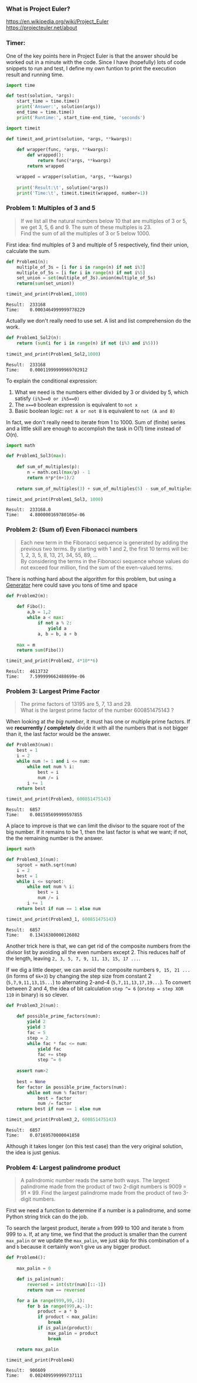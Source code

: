 ### What is Project Euler?

https://en.wikipedia.org/wiki/Project_Euler  
https://projecteuler.net/about

### Timer:
One of the key points here in Project Euler is that the answer should be worked out in a minute with the code. Since I have (hopefully) lots of code snippets to run and test, I define my own funtion to print the execution result and running time. 


```python
import time

def test(solution, *args):
    start_time = time.time()
    print('Answer:', solution(args))
    end_time = time.time()
    print('Runtime:', start_time-end_time, 'seconds')
```


```python
import timeit

def timeit_and_print(solution, *args, **kwargs):
    
    def wrapper(func, *args, **kwargs):
        def wrapped():
            return func(*args, **kwargs)
        return wrapped

    wrapped = wrapper(solution, *args, **kwargs)
    
    print('Result:\t', solution(*args))
    print('Time:\t', timeit.timeit(wrapped, number=1))
```

### Problem 1: Multiples of 3 and 5
>If we list all the natural numbers below 10 that are multiples of 3 or 5, we get 3, 5, 6 and 9. The sum of these multiples is 23.  
Find the sum of all the multiples of 3 or 5 below 1000.

First idea: find multiples of 3 and multiple of 5 respectively, find their union, calculate the sum.


```python
def Problem1(n):
    multiple_of_3s = [i for i in range(n) if not i%3]
    multiple_of_5s = [i for i in range(n) if not i%5]
    set_union = set(multiple_of_3s).union(multiple_of_5s)
    return(sum(set_union))

timeit_and_print(Problem1,1000)
```

    Result:	 233168
    Time:	 0.0003464999999778229
    

Actually we don't really need to use set. A list and list comprehension do the work.  


```python
def Problem1_Sol2(n):
    return (sum(i for i in range(n) if not (i%3 and i%5)))
    
timeit_and_print(Problem1_Sol2,1000)
```

    Result:	 233168
    Time:	 0.00011999999969702912
    

To explain the conditional expression:
1. What we need is the numbers either divided by 3 or divided by 5, which satisfy `(i%3==0 or i%5==0)`
2. The `x==0` boolean expression is equivalent to `not x`
3. Basic boolean logic: `not A or not B` is equivalent to `not (A and B)`

In fact, we don't really need to iterate from 1 to 1000. Sum of (finite) series and a little skill are enough to accomplish the task in O(1) time instead of O(n). 


```python
import math

def Problem1_Sol3(max):
    
    def sum_of_multiples(p):
        n = math.ceil(max/p) - 1
        return n*p*(n+1)/2      
        
    return sum_of_multiples(3) + sum_of_multiples(5) - sum_of_multiples(15)

timeit_and_print(Problem1_Sol3, 1000)    
```

    Result:	 233168.0
    Time:	 4.800000169780105e-06
    

### Problem 2: (Sum of) Even Fibonacci numbers
> Each new term in the Fibonacci sequence is generated by adding the previous two terms. By starting with 1 and 2, the first 10 terms will be:  
1, 2, 3, 5, 8, 13, 21, 34, 55, 89, ...  
By considering the terms in the Fibonacci sequence whose values do not exceed four million, find the sum of the even-valued terms.

There is nothing hard about the algorithm for this problem, but using a [Generator](https://wiki.python.org/moin/Generators) here could save you tons of time and space


```python
def Problem2(m):
    
    def Fibo():
        a,b = 1,2
        while a < max:
            if not a % 2:
                yield a
            a, b = b, a + b
    
    max = m
    return sum(Fibo())

timeit_and_print(Problem2, 4*10**6)
```

    Result:	 4613732
    Time:	 7.599999662488699e-06
    

### Problem 3: Largest Prime Factor
>The prime factors of 13195 are 5, 7, 13 and 29.  
What is the largest prime factor of the number 600851475143 ?

When looking at *the big number*, it must has one or multiple prime factors. If we **recurrently / completely** divide it with all the numbers that is not bigger than it, the last factor would be the answer.


```python
def Problem3(num):
    best = 1
    i = 2
    while num != 1 and i <= num:
        while not num % i:
            best = i
            num /= i
        i += 1
    return best

timeit_and_print(Problem3, 600851475143)
```

    Result:	 6857
    Time:	 0.001595699999597855
    

A place to improve is that we can limit the divisor to the square root of the big number. If it remains to be 1, then the last factor is what we want; if not, the the remaining number is the answer.


```python
import math

def Problem3_1(num):
    sqroot = math.sqrt(num)
    i = 2
    best = 1
    while i <= sqroot:
        while not num % i:
            best = i
            num /= i
        i += 1
    return best if num == 1 else num

timeit_and_print(Problem3_1, 600851475143)
```

    Result:	 6857
    Time:	 0.13416380000126082
    

Another trick here is that, we can get rid of the composite numbers from the divisor list by avoiding all the even numbers except 2. This reduces half of the length, leaving `2, 3, 5, 7, 9, 11, 13, 15, 17 ...`.

If we dig a little deeper, we can avoid the composite numbers `9, 15, 21 ...` (in forms of `6k+3`) by changing the step size from constant 2 (`5,7,9,11,13,15...`) to alternating 2-and-4 (`5,7,11,13,17,19...`). To convert between 2 and 4, the idea of bit calculation `step ^= 6` (or`step = step XOR 110` in binary) is so clever.


```python
def Problem3_2(num):
    
    def possible_prime_factors(num):
        yield 2
        yield 3
        fac = 5
        step = 2
        while fac * fac <= num:
            yield fac
            fac += step
            step ^= 6
                
    assert num>2
    
    best = None
    for factor in possible_prime_factors(num):
        while not num % factor:
            best = factor
            num /= factor
    return best if num == 1 else num

timeit_and_print(Problem3_2, 600851475143)
```

    Result:	 6857
    Time:	 0.07169570000041858
    

Although it takes longer (on this test case) than the very original solution, the idea is just genius.

### Problem 4: Largest palindrome product
> A palindromic number reads the same both ways. The largest palindrome made from the product of two 2-digit numbers is 9009 = 91 × 99.
Find the largest palindrome made from the product of two 3-digit numbers.

First we need a function to determine if a number is a palindrome, and some Python string trick can do the job. 

To search the largest product, iterate `a` from 999 to 100 and iterate `b` from 999 to `a`. If, at any time, we find that the product is smaller than the current `max_palin` or we update the `max_palin`, we just skip for this combination of `a` and `b` because it certainly won't give us any bigger product.


```python
def Problem4():
    
    max_palin = 0

    def is_palin(num):
        reversed = int(str(num)[::-1])
        return num == reversed

    for a in range(999,99,-1):
        for b in range(999,a,-1):
            product = a * b
            if product < max_palin:
                break
            if is_palin(product):
                max_palin = product
                break

    return max_palin

timeit_and_print(Problem4)
```

    Result:	 906609
    Time:	 0.002409599999737111
    


```python

```

